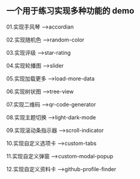 ## 一个用于练习实现多种功能的 demo

01.实现手风琴 -->accordian

02.实现随机色 -->random-color

03.实现评级 -->star-rating

04.实现轮播图 -->slider

05.实现加载更多 -->load-more-data

06.实现树状图 -->tree-view

07.实现二维码 -->qr-code-generator

08.实现主题切换 -->light-dark-mode

09.实现滚动条指示器 -->scroll-indicator

10.实现自定义选项卡 -->custom-tabs

11.实现自定义弹窗 -->custom-modal-popup

12.实现自定义资料卡 -->github-profile-finder
